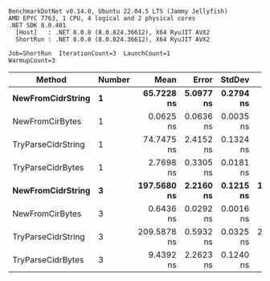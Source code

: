 ```

BenchmarkDotNet v0.14.0, Ubuntu 22.04.5 LTS (Jammy Jellyfish)
AMD EPYC 7763, 1 CPU, 4 logical and 2 physical cores
.NET SDK 8.0.401
  [Host]   : .NET 8.0.8 (8.0.824.36612), X64 RyuJIT AVX2
  ShortRun : .NET 8.0.8 (8.0.824.36612), X64 RyuJIT AVX2

Job=ShortRun  IterationCount=3  LaunchCount=1  
WarmupCount=3  

```
| Method             | Number | Mean        | Error     | StdDev    | Min         | Max         | Allocated |
|------------------- |------- |------------:|----------:|----------:|------------:|------------:|----------:|
| **NewFromCidrString**  | **1**      |  **65.7228 ns** | **5.0977 ns** | **0.2794 ns** |  **65.4038 ns** |  **65.9243 ns** |         **-** |
| NewFromCirBytes    | 1      |   0.0625 ns | 0.0636 ns | 0.0035 ns |   0.0595 ns |   0.0664 ns |         - |
| TryParseCidrString | 1      |  74.7475 ns | 2.4152 ns | 0.1324 ns |  74.6244 ns |  74.8875 ns |         - |
| TryParseCidrBytes  | 1      |   2.7698 ns | 0.3305 ns | 0.0181 ns |   2.7592 ns |   2.7907 ns |         - |
| **NewFromCidrString**  | **3**      | **197.5680 ns** | **2.2160 ns** | **0.1215 ns** | **197.4336 ns** | **197.6699 ns** |         **-** |
| NewFromCirBytes    | 3      |   0.6436 ns | 0.0292 ns | 0.0016 ns |   0.6421 ns |   0.6453 ns |         - |
| TryParseCidrString | 3      | 209.5878 ns | 0.5932 ns | 0.0325 ns | 209.5631 ns | 209.6247 ns |         - |
| TryParseCidrBytes  | 3      |   9.4392 ns | 2.2623 ns | 0.1240 ns |   9.3634 ns |   9.5823 ns |         - |
